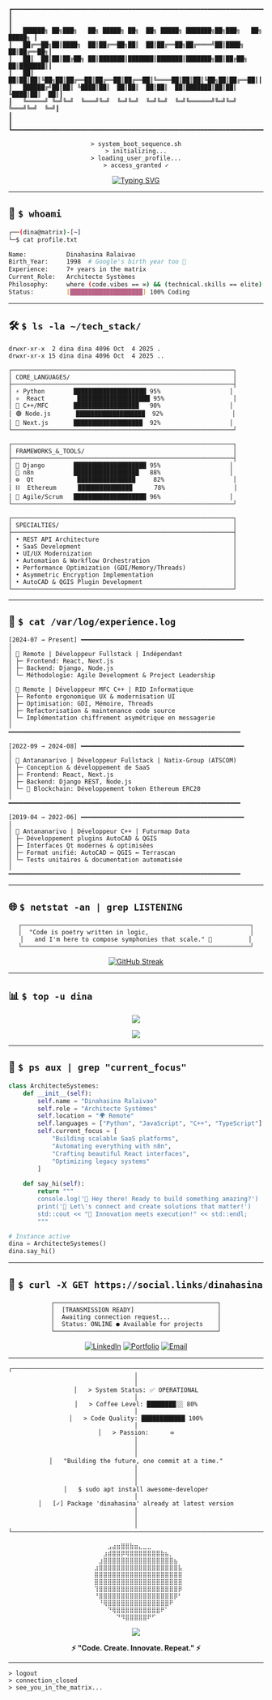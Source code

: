 ```
┏━━━━━━━━━━━━━━━━━━━━━━━━━━━━━━━━━━━━━━━━━━━━━━━━━━━━━━━━━━━━━━━━━━━━━━━━━━━━━┓
┃                                                                               ┃
┃   ██████╗ ██╗███╗   ██╗ █████╗ ██╗  ██╗ █████╗ ███████╗██╗███╗   ██╗ █████╗ ┃
┃   ██╔══██╗██║████╗  ██║██╔══██╗██║  ██║██╔══██╗██╔════╝██║████╗  ██║██╔══██╗┃
┃   ██║  ██║██║██╔██╗ ██║███████║███████║███████║███████╗██║██╔██╗ ██║███████║┃
┃   ██║  ██║██║██║╚██╗██║██╔══██║██╔══██║██╔══██║╚════██║██║██║╚██╗██║██╔══██║┃
┃   ██████╔╝██║██║ ╚████║██║  ██║██║  ██║██║  ██║███████║██║██║ ╚████║██║  ██║┃
┃   ╚═════╝ ╚═╝╚═╝  ╚═══╝╚═╝  ╚═╝╚═╝  ╚═╝╚═╝  ╚═╝╚══════╝╚═╝╚═╝  ╚═══╝╚═╝  ╚═╝┃
┃                                                                               ┃
┗━━━━━━━━━━━━━━━━━━━━━━━━━━━━━━━━━━━━━━━━━━━━━━━━━━━━━━━━━━━━━━━━━━━━━━━━━━━━━┛
```

<div align="center">

```ascii
> system_boot_sequence.sh
> initializing...
> loading_user_profile...
> access_granted ✓
```

[![Typing SVG](https://readme-typing-svg.herokuapp.com?font=Fira+Code&size=22&duration=3000&pause=1000&color=00FF00&center=true&vCenter=true&width=600&lines=Architecte+Syst%C3%A8mes+%7C+Fullstack+Developer;Born+1998+%E2%80%A2+Same+Age+as+Google+%F0%9F%8C%90;7+Years+of+Code+%26+Caffeine+%E2%98%95;Vibes+%2B+Technical+Excellence+%F0%9F%9A%80)](https://git.io/typing-svg)

</div>

---

## 📡 `$ whoami`

```bash
┌──(dina@matrix)-[~]
└─$ cat profile.txt

Name:           Dinahasina Ralaivao
Birth_Year:     1998  # Google's birth year too 🎂
Experience:     7+ years in the matrix
Current_Role:   Architecte Systèmes
Philosophy:     where (code.vibes == ∞) && (technical.skills == elite)
Status:         [████████████████████] 100% Coding
```

---

## 🛠️ `$ ls -la ~/tech_stack/`

```terminal
drwxr-xr-x  2 dina dina 4096 Oct  4 2025 .
drwxr-xr-x 15 dina dina 4096 Oct  4 2025 ..

┌─────────────────────────────────────────────────────────────┐
│ CORE_LANGUAGES/                                             │
├─────────────────────────────────────────────────────────────┤
│ ⚡ Python        ████████████████████ 95%                   │
│ ⚛️  React         ████████████████████ 95%                   │
│ 🔧 C++/MFC       ██████████████████   90%                   │
│ 🟢 Node.js       ███████████████████  92%                   │
│ 🎯 Next.js       ███████████████████  92%                   │
└─────────────────────────────────────────────────────────────┘

┌─────────────────────────────────────────────────────────────┐
│ FRAMEWORKS_&_TOOLS/                                         │
├─────────────────────────────────────────────────────────────┤
│ 🎸 Django        ████████████████████ 95%                   │
│ 🤖 n8n           ██████████████████   88%                   │
│ ⚙️  Qt            ████████████████     82%                   │
│ ⛓️  Ethereum      ███████████████      78%                   │
│ 🔄 Agile/Scrum   ████████████████████ 96%                   │
└─────────────────────────────────────────────────────────────┘

┌─────────────────────────────────────────────────────────────┐
│ SPECIALTIES/                                                │
├─────────────────────────────────────────────────────────────┤
│ • REST API Architecture                                     │
│ • SaaS Development                                          │
│ • UI/UX Modernization                                       │
│ • Automation & Workflow Orchestration                       │
│ • Performance Optimization (GDI/Memory/Threads)             │
│ • Asymmetric Encryption Implementation                      │
│ • AutoCAD & QGIS Plugin Development                         │
└─────────────────────────────────────────────────────────────┘
```

---

## 💼 `$ cat /var/log/experience.log`

```log
[2024-07 → Present] ━━━━━━━━━━━━━━━━━━━━━━━━━━━━━━━━━━━━━━━━━━━━━
│ 
│ 📍 Remote | Développeur Fullstack | Indépendant
│ ├─ Frontend: React, Next.js
│ ├─ Backend: Django, Node.js
│ └─ Méthodologie: Agile Development & Project Leadership
│
│ 📍 Remote | Développeur MFC C++ | RID Informatique
│ ├─ Refonte ergonomique UX & modernisation UI
│ ├─ Optimisation: GDI, Mémoire, Threads
│ ├─ Refactorisation & maintenance code source
│ └─ Implémentation chiffrement asymétrique en messagerie
│
━━━━━━━━━━━━━━━━━━━━━━━━━━━━━━━━━━━━━━━━━━━━━━━━━━━━━━━━━━━━━━━━

[2022-09 → 2024-08] ━━━━━━━━━━━━━━━━━━━━━━━━━━━━━━━━━━━━━━━━━━━━━
│ 
│ 📍 Antananarivo | Développeur Fullstack | Natix-Group (ATSCOM)
│ ├─ Conception & développement de SaaS
│ ├─ Frontend: React, Next.js
│ ├─ Backend: Django REST, Node.js
│ └─ 🔗 Blockchain: Développement token Ethereum ERC20
│
━━━━━━━━━━━━━━━━━━━━━━━━━━━━━━━━━━━━━━━━━━━━━━━━━━━━━━━━━━━━━━━━

[2019-04 → 2022-06] ━━━━━━━━━━━━━━━━━━━━━━━━━━━━━━━━━━━━━━━━━━━━━
│ 
│ 📍 Antananarivo | Développeur C++ | Futurmap Data
│ ├─ Développement plugins AutoCAD & QGIS
│ ├─ Interfaces Qt modernes & optimisées
│ ├─ Format unifié: AutoCAD ↔ QGIS ↔ Terrascan
│ └─ Tests unitaires & documentation automatisée
│
━━━━━━━━━━━━━━━━━━━━━━━━━━━━━━━━━━━━━━━━━━━━━━━━━━━━━━━━━━━━━━━━
```

---

## 🌐 `$ netstat -an | grep LISTENING`

<div align="center">

```ascii
┌───────────────────────────────────────────────────────────────┐
│  "Code is poetry written in logic,                            │
│   and I'm here to compose symphonies that scale." 🎵          │
└───────────────────────────────────────────────────────────────┘
```

[![GitHub Streak](https://github-readme-streak-stats.herokuapp.com/?user=dinahasina1&theme=dark&background=0D1117&border=00FF00&stroke=00FF00&ring=00FF00&fire=00FF00&currStreakLabel=00FF00)](https://git.io/streak-stats)

</div>

---

## 📊 `$ top -u dina`

<div align="center">

![](https://github-readme-stats.vercel.app/api?username=dinahasina1&show_icons=true&theme=dark&bg_color=0D1117&border_color=00FF00&icon_color=00FF00&text_color=00FF00&title_color=00FF00)

![](https://github-readme-stats.vercel.app/api/top-langs/?username=dinahasina1&layout=compact&theme=dark&bg_color=0D1117&border_color=00FF00&text_color=00FF00&title_color=00FF00)

</div>

---

## 🎯 `$ ps aux | grep "current_focus"`

```python
class ArchitecteSystemes:
    def __init__(self):
        self.name = "Dinahasina Ralaivao"
        self.role = "Architecte Systèmes"
        self.location = "🌍 Remote"
        self.languages = ["Python", "JavaScript", "C++", "TypeScript"]
        self.current_focus = [
            "Building scalable SaaS platforms",
            "Automating everything with n8n",
            "Crafting beautiful React interfaces",
            "Optimizing legacy systems"
        ]
        
    def say_hi(self):
        return """
        console.log('👋 Hey there! Ready to build something amazing?')
        print('💼 Let\'s connect and create solutions that matter!')
        std::cout << "🚀 Innovation meets execution!" << std::endl;
        """

# Instance active
dina = ArchitecteSystemes()
dina.say_hi()
```

---

## 🔗 `$ curl -X GET https://social.links/dinahasina`

<div align="center">

```ascii
┌─────────────────────────────────────────────┐
│  [TRANSMISSION READY]                       │
│  Awaiting connection request...             │
│  Status: ONLINE ● Available for projects    │
└─────────────────────────────────────────────┘
```

[![LinkedIn](https://img.shields.io/badge/LinkedIn-0077B5?style=for-the-badge&logo=linkedin&logoColor=white)](https://linkedin.com)
[![Portfolio](https://img.shields.io/badge/Portfolio-00FF00?style=for-the-badge&logo=google-chrome&logoColor=black)](https://portfolio.link)
[![Email](https://img.shields.io/badge/Email-D14836?style=for-the-badge&logo=gmail&logoColor=white)](mailto:your.email@example.com)

</div>

---

<div align="center">

```ascii
┌───────────────────────────────────────────────────────────────────────┐
│                                                                       │
│   > System Status: ✅ OPERATIONAL                                     │
│   > Coffee Level: ████████░░ 80%                                      │
│   > Code Quality: ████████████ 100%                                   │
│   > Passion:      ∞                                                   │
│                                                                       │
│   "Building the future, one commit at a time."                       │
│                                                                       │
│   $ sudo apt install awesome-developer                               │
│   [✓] Package 'dinahasina' already at latest version                 │
│                                                                       │
└───────────────────────────────────────────────────────────────────────┘
```

```
⠀⠀⠀⠀⠀⠀⣠⣴⣶⣿⣿⣷⣶⣄⣀⣀⠀⠀⠀⠀⠀⠀⠀⠀⠀
⠀⠀⠀⠀⠀⣰⣾⣿⣿⡿⢿⣿⣿⣿⣿⣿⣿⣿⣷⣦⡀⠀⠀⠀⠀
⠀⠀⠀⠀⣰⣿⣿⣿⣿⣿⣿⣿⣿⣿⣿⣿⣿⣿⣿⣿⣿⣦⠀⠀⠀
⠀⠀⠀⣰⣿⣿⣿⣿⣿⣿⣿⣿⣿⣿⣿⣿⣿⣿⣿⣿⣿⣿⣧⠀⠀
⠀⠀⠀⣿⣿⣿⣿⣿⣿⣿⣿⣿⣿⣿⣿⣿⣿⣿⣿⣿⣿⣿⣿⠀⠀
⠀⠀⠀⣿⣿⣿⣿⣿⣿⣿⣿⣿⣿⣿⣿⣿⣿⣿⣿⣿⣿⣿⣿⠀⠀
⠀⠀⠀⢹⣿⣿⣿⣿⣿⣿⣿⣿⣿⣿⣿⣿⣿⣿⣿⣿⣿⣿⡿⠀⠀
⠀⠀⠀⠘⣿⣿⣿⣿⣿⣿⣿⣿⣿⣿⣿⣿⣿⣿⣿⣿⣿⡿⠃⠀⠀
⠀⠀⠀⠀⠘⢿⣿⣿⣿⣿⣿⣿⣿⣿⣿⣿⣿⣿⣿⣿⠟⠀⠀⠀⠀
⠀⠀⠀⠀⠀⠀⠙⢿⣿⣿⣿⣿⣿⣿⣿⣿⣿⣿⠟⠁⠀⠀⠀⠀⠀
⠀⠀⠀⠀⠀⠀⠀⠀⠙⠻⣿⣿⣿⣿⣿⠟⠋⠀⠀⠀⠀⠀⠀⠀⠀
```

![](https://komarev.com/ghpvc/?username=dinahasina1&color=00FF00&style=for-the-badge&label=PROFILE+VIEWS)

**⚡ "Code. Create. Innovate. Repeat." ⚡**

</div>

---

```terminal
> logout
> connection_closed
> see_you_in_the_matrix...
```

